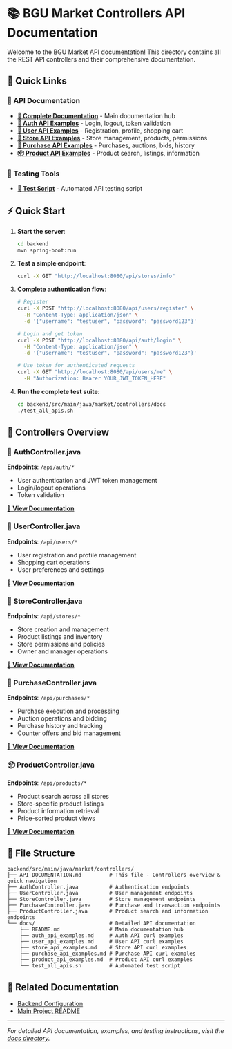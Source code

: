 # 📚 BGU Market Controllers API Documentation

Welcome to the BGU Market API documentation! This directory contains all the REST API controllers and their comprehensive documentation.

## 🚀 Quick Links

### 📖 API Documentation
- **[📁 Complete Documentation](docs/README.md)** - Main documentation hub
- **[🔐 Auth API Examples](docs/auth_api_examples.md)** - Login, logout, token validation
- **[👤 User API Examples](docs/user_api_examples.md)** - Registration, profile, shopping cart
- **[🏪 Store API Examples](docs/store_api_examples.md)** - Store management, products, permissions
- **[🛒 Purchase API Examples](docs/purchase_api_examples.md)** - Purchases, auctions, bids, history
- **[📦 Product API Examples](docs/product_api_examples.md)** - Product search, listings, information

### 🧪 Testing Tools
- **[🔧 Test Script](docs/test_all_apis.sh)** - Automated API testing script

## ⚡ Quick Start

1. **Start the server**:
   ```bash
   cd backend
   mvn spring-boot:run
   ```

2. **Test a simple endpoint**:
   ```bash
   curl -X GET "http://localhost:8080/api/stores/info"
   ```

3. **Complete authentication flow**:
   ```bash
   # Register
   curl -X POST "http://localhost:8080/api/users/register" \
     -H "Content-Type: application/json" \
     -d '{"username": "testuser", "password": "password123"}'
   
   # Login and get token
   curl -X POST "http://localhost:8080/api/auth/login" \
     -H "Content-Type: application/json" \
     -d '{"username": "testuser", "password": "password123"}'
   
   # Use token for authenticated requests
   curl -X GET "http://localhost:8080/api/users/me" \
     -H "Authorization: Bearer YOUR_JWT_TOKEN_HERE"
   ```

4. **Run the complete test suite**:
   ```bash
   cd backend/src/main/java/market/controllers/docs
   ./test_all_apis.sh
   ```

## 📁 Controllers Overview

### 🔐 AuthController.java
**Endpoints**: `/api/auth/*`
- User authentication and JWT token management
- Login/logout operations
- Token validation

**[📖 View Documentation](docs/auth_api_examples.md)**

### 👤 UserController.java  
**Endpoints**: `/api/users/*`
- User registration and profile management
- Shopping cart operations
- User preferences and settings

**[📖 View Documentation](docs/user_api_examples.md)**

### 🏪 StoreController.java
**Endpoints**: `/api/stores/*`
- Store creation and management
- Product listings and inventory
- Store permissions and policies
- Owner and manager operations

**[📖 View Documentation](docs/store_api_examples.md)**

### 🛒 PurchaseController.java
**Endpoints**: `/api/purchases/*`
- Purchase execution and processing
- Auction operations and bidding
- Purchase history and tracking
- Counter offers and bid management

**[📖 View Documentation](docs/purchase_api_examples.md)**

### 📦 ProductController.java
**Endpoints**: `/api/products/*`
- Product search across all stores
- Store-specific product listings
- Product information retrieval
- Price-sorted product views

**[📖 View Documentation](docs/product_api_examples.md)**

## 📁 File Structure

```
backend/src/main/java/market/controllers/
├── API_DOCUMENTATION.md         # This file - Controllers overview & quick navigation
├── AuthController.java          # Authentication endpoints
├── UserController.java          # User management endpoints  
├── StoreController.java         # Store management endpoints
├── PurchaseController.java      # Purchase and transaction endpoints
├── ProductController.java       # Product search and information endpoints
└── docs/                        # Detailed API documentation
    ├── README.md                # Main documentation hub
    ├── auth_api_examples.md     # Auth API curl examples
    ├── user_api_examples.md     # User API curl examples
    ├── store_api_examples.md    # Store API curl examples
    ├── purchase_api_examples.md # Purchase API curl examples
    ├── product_api_examples.md  # Product API curl examples
    └── test_all_apis.sh         # Automated test script
```

## 🔗 Related Documentation

- [Backend Configuration](../../../../../../README_CONFIGURATION.md)
- [Main Project README](../../../../../../README.md)

---

*For detailed API documentation, examples, and testing instructions, visit the [docs directory](docs/README.md).* 